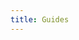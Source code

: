 ```yaml
---
title: Guides
---
```

<script setup>
import { data } from "./.vitepress/loaders/guides.data";
</script>

<template>
  <h2>Guides</h2>
  <br />
  <ul>
    <li v-for"link in data">
        <a :href="link.url">{{ link.title }}</a>
    </li>
  </ul>
</template>

